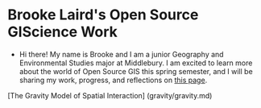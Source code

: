 # Brooke Laird's Open Source GIScience Work
* Hi there! My name is Brooke and I am a junior Geography and Environmental Studies major at Middlebury. I am excited to learn more about the world of Open Source GIS this spring semester, and I will be sharing my work, progress, and reflections on [this page](https://gis4dev.github.io).


[The Gravity Model of Spatial Interaction] (gravity/gravity.md) 
